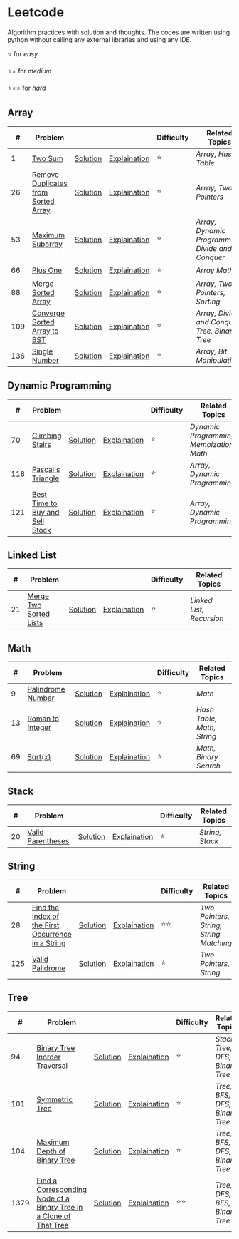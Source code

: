# Leetcode
Algorithm practices with solution and thoughts. The codes are written using python without calling any external libraries and using any IDE.

:star: for *easy*

:star::star: for *medium*

:star::star::star: for *hard*

## Array

| # | Problem | | | Difficulty | Related Topics |
| --- | --- | --- | --- | --- | --- |
| 1 | [Two Sum](https://leetcode.com/problems/two-sum/ "Two-Sum") | [Solution](https://github.com/tonyli1121/leetcode/blob/main/code/array/two_sum/two_sum.py "Two-Sum Solution") | [Explaination](https://github.com/tonyli1121/leetcode/blob/main/code/array/two_sum/two_sum.md "Two-Sum Explaination") | :star: | *Array, Hash Table* |
| 26 | [Remove Duplicates from Sorted Array](https://leetcode.com/problems/remove-duplicates-from-sorted-array/ "Remove Duplicates from Sorted Array") | [Solution](https://github.com/tonyli1121/leetcode/blob/main/code/array/remove-duplicates-from-sorted-array/remove-duplicates-from-sorted-array.py "Remove Duplicates from Sorted Array Solution") | [Explaination](https://github.com/tonyli1121/leetcode/blob/main/code/array/remove-duplicates-from-sorted-array/remove-duplicates-from-sorted-array.md "Remove Duplicates from Sorted Array ExplainationExplaination") | :star: | *Array, Two Pointers* |
| 53 | [Maximum Subarray](https://leetcode.com/problems/maximum-subarray/ "maximum-subarray") |[Solution](https://github.com/tonyli1121/leetcode/blob/main/code/array/maximum-subarray/maximum-subarray.py "maximum-subarray Solution") | [Explaination](https://github.com/tonyli1121/leetcode/blob/main/code/array/maximum-subarray/maximum-subarray.md "maximum-subarray ExplainationExplainationExplainationExplaination") |:star: | *Array, Dynamic Programming, Divide and Conquer*|
| 66 | [Plus One](https://leetcode.com/problems/plus-one/ "plus-one") | [Solution](https://github.com/tonyli1121/leetcode/blob/main/code/array/plus-one/plus-one.py "plus-one Solution") | [Explaination](https://github.com/tonyli1121/leetcode/blob/main/code/array/plus-one/plus-one.md "plus-one Explaination") |:star: | *Array Math* |
| 88 | [Merge Sorted Array](https://leetcode.com/problems/merge-sorted-array/description/ "merge two sorted array") | [Solution](https://github.com/tonyli1121/leetcode/blob/main/code/array/merge%20sorted%20array/merge_sorted_array.py "merge sorted array solution") | [Explaination](https://github.com/tonyli1121/leetcode/blob/main/code/array/merge%20sorted%20array/merge_sorted_array.md "merge sorted array explaination") | :star: | *Array, Two Pointers, Sorting* |
| 109 | [Converge Sorted Array to BST](https://leetcode.com/problems/convert-sorted-array-to-binary-search-tree/submissions/873670182/) | [Solution](https://github.com/tonyli1121/leetcode/blob/main/code/array/convert%20sorted%20array%20to%20binary%20search%20tree/convert_array_to_bst.py) | [Explaination](https://github.com/tonyli1121/leetcode/blob/main/code/array/convert%20sorted%20array%20to%20binary%20search%20tree/convert_array_to_bst.md) | :star: | *Array, Divide and Conquer, Tree, Binary Tree* |
| 136 | [Single Number](https://leetcode.com/problems/single-number/description/) | [Solution](https://github.com/tonyli1121/leetcode/blob/main/code/array/single%20number/single%20number.py) | [Explaination](https://github.com/tonyli1121/leetcode/blob/main/code/array/single%20number/single%20number.md) | :star: | *Array, Bit Manipulation* |

## Dynamic Programming

| # | Problem | | | Difficulty | Related Topics |
| --- | --- | --- | --- | --- | --- |
|70|[Climbing Stairs](https://leetcode.com/problems/climbing-stairs/description/ "Climbing Stairs") | [Solution](https://github.com/tonyli1121/leetcode/blob/main/code/dynamic_programming/Climbing_Stairs/climbing_stairs.py "Climbing Stairs Solution") | [Explaination](https://github.com/tonyli1121/leetcode/blob/main/code/dynamic_programming/Climbing_Stairs/climbing_stairs.md "Climbing Stairs Explaination")| :star:| *Dynamic Programming, Memoization, Math* |
|118|[Pascal's Triangle](https://leetcode.com/problems/pascals-triangle/description/) | [Solution](https://github.com/tonyli1121/leetcode/blob/main/code/dynamic_programming/Pascal_Triangle/pascal_triangle.py) | [Explaination](https://github.com/tonyli1121/leetcode/blob/main/code/dynamic_programming/Pascal_Triangle/pascal_triangle.md) | :star: | *Array, Dynamic Programming* |
|121|[Best Time to Buy and Sell Stock](https://leetcode.com/problems/best-time-to-buy-and-sell-stock/description/) | [Solution](https://github.com/tonyli1121/leetcode/blob/main/code/dynamic_programming/best%20time%20to%20buy%20and%20sell%20stock/buy_and_sell_stock.py) | [Explaination](https://github.com/tonyli1121/leetcode/blob/main/code/dynamic_programming/best%20time%20to%20buy%20and%20sell%20stock/buy_and_sell_stock.md) | :star: | *Array, Dynamic Programming*|


## Linked List

| # | Problem | | | Difficulty | Related Topics |
| --- | --- | --- | --- | --- | --- |
|21|[Merge Two Sorted Lists](https://leetcode.com/problems/merge-two-sorted-lists/ "Merge-Two-Sorted-Lists") | [Solution](https://github.com/tonyli1121/leetcode/blob/main/code/linked_list/merge-two-sorted-lists.py "Merge-Two-Sorted-Lists Solution") | [Explaination](https://github.com/tonyli1121/leetcode/blob/main/code/linked_list/merge-two-sorted-lists.md "Merge-Two-Sorted-Lists Explaination")| :star:| *Linked List, Recursion*|

## Math

| # | Problem | | | Difficulty | Related Topics |
| --- | --- | --- | --- | --- | --- |
|9|[Palindrome Number](https://leetcode.com/problems/palindrome-number/ "Palindrome-Number") | [Solution](https://github.com/tonyli1121/leetcode/blob/main/code/math/palindrome_number/palindrome_number.py "Palindrome-Number Solution")|  [Explaination](https://github.com/tonyli1121/leetcode/blob/main/code/math/palindrome_number/palindrome_number.md "Palindrome-Number Explaination")| :star:| *Math*|
|13 | [Roman to Integer](https://leetcode.com/problems/roman-to-integer/ "Roman-To-Integer") |[Solution](https://github.com/tonyli1121/leetcode/blob/main/code/math/roman_to_int/roman_to_int.py "Roman-To-Integer Solution")| [Explaination](https://github.com/tonyli1121/leetcode/blob/main/code/math/roman_to_int/roman_to_int.md "Roman-To-Integer")| :star: |*Hash Table, Math, String*|
| 69| [Sqrt(x)](https://leetcode.com/problems/sqrtx/description/ "Sqrt(x)") |[Solution](https://github.com/tonyli1121/leetcode/blob/main/code/math/sqrt(x)/sqrt(x).py "Sqrt(x) Solution")|  [Explaination](https://github.com/tonyli1121/leetcode/blob/main/code/math/sqrt(x)/sqrt(x).md "Sqrt(x) Explaination")| :star:| *Math, Binary Search*|

## Stack

| # | Problem | | | Difficulty | Related Topics |
| --- | --- | --- | --- | --- | --- |
| 20|[Valid Parentheses](https://leetcode.com/problems/valid-parentheses/ "Valid-Parentheses") |[Solution](https://github.com/tonyli1121/leetcode/blob/main/code/stack/valid_parentheses/valid_parentheses.py "Valid-Parentheses Solution")|[Explaination](https://github.com/tonyli1121/leetcode/blob/main/code/stack/valid_parentheses/valid_parentheses.md "Valid-Parentheses Explaination")|:star: | *String, Stack* |

## String

| # | Problem | | | Difficulty | Related Topics |
| --- | --- | --- | --- | --- | --- |
|28 | [Find the Index of the First Occurrence in a String](https://leetcode.com/problems/implement-strstr/ "Implement-strStr") | [Solution](https://github.com/tonyli1121/leetcode/blob/main/code/string/implement-strStr/implement-strStr.py "Implement-strStr Solution") | [Explaination](https://github.com/tonyli1121/leetcode/blob/main/code/string/implement-strStr/implement-strStr.md "Implement-strStr Explaination") | :star::star: | *Two Pointers, String, String Matching* |
| 125 | [Valid Palidrome](https://leetcode.com/problems/valid-palindrome/description/) | [Solution](https://github.com/tonyli1121/leetcode/blob/main/code/string/Valid%20Palindrome/valid_palindrome.py) | [Explaination](https://github.com/tonyli1121/leetcode/blob/main/code/string/Valid%20Palindrome/valid_palindrome.md) | :star: | *Two Pointers, String* |

## Tree

| # | Problem | | | Difficulty | Related Topics |
| --- | --- | --- | --- | --- | --- |
| 94 | [Binary Tree Inorder Traversal](https://leetcode.com/problems/binary-tree-inorder-traversal/description/) | [Solution](https://github.com/tonyli1121/leetcode/blob/main/code/tree/binary%20tree%20inorder%20traversal/binary_tree_inorder_traversal.py "binary tree inorder traversal solution") | [Explaination](https://github.com/tonyli1121/leetcode/blob/main/code/tree/binary%20tree%20inorder%20traversal/binary_tree_inorder_traversal.md "binary tree inorder traversal explaination") | :star: | *Stack, Tree, DFS, Binary Tree* |
| 101 | [Symmetric Tree](https://leetcode.com/problems/symmetric-tree/description/) | [Solution](https://github.com/tonyli1121/leetcode/blob/main/code/tree/symmetric%20tree/symmetric_tree.py "Symmetric tree solution") | [Explaination](https://github.com/tonyli1121/leetcode/blob/main/code/tree/symmetric%20tree/symmetric_tree.md "Symmetric Tree Explained") | :star: | *Tree, BFS, DFS, Binary Tree*|
| 104 | [Maximum Depth of Binary Tree](https://leetcode.com/problems/maximum-depth-of-binary-tree/description/) | [Solution](https://github.com/tonyli1121/leetcode/blob/main/code/tree/Maximum%20Depth%20of%20Binary%20Tree/Max_depth_of_binary_tree.py) | [Explaination](https://github.com/tonyli1121/leetcode/blob/main/code/tree/Maximum%20Depth%20of%20Binary%20Tree/Max_depth_of_binary_tree.md) | :star: | *Tree, BFS, DFS, Binary Tree* |
|1379 | [Find a Corresponding Node of a Binary Tree in a Clone of That Tree](https://leetcode.com/problems/find-a-corresponding-node-of-a-binary-tree-in-a-clone-of-that-tree/ "find-corresponding-node-in-clone") |[Solution](https://github.com/tonyli1121/leetcode/blob/main/code/tree/find-corresponding-node-in-clone/find-corresponding-node-in-clone.py "find-corresponding-node-in-clone Solution") | [Explaination](https://github.com/tonyli1121/leetcode/blob/main/code/tree/find-corresponding-node-in-clone/find-corresponding-node-in-clone.md "find-corresponding-node-in-clone Explaination") | :star::star: | *Tree, DFS, BFS, Binary Tree* |

